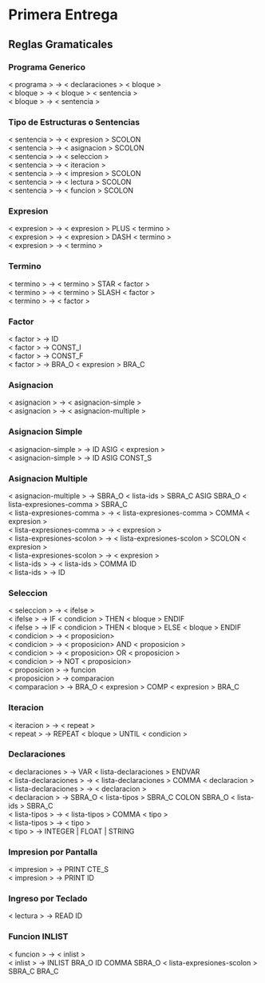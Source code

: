 # Primera Entrega
## Reglas Gramaticales
### Programa Generico
< programa > -> < declaraciones > < bloque >  
< bloque > -> < bloque > < sentencia >  
< bloque > -> < sentencia >  

### Tipo de Estructuras o Sentencias
< sentencia > -> < expresion > SCOLON  
< sentencia > -> < asignacion > SCOLON  
< sentencia > -> < seleccion >  
< sentencia > -> < iteracion >  
< sentencia > -> < impresion > SCOLON  
< sentencia > -> < lectura > SCOLON  
< sentencia > -> < funcion > SCOLON  

### Expresion
< expresion > -> < expresion > PLUS < termino >  
< expresion > -> < expresion > DASH < termino >  
< expresion > -> < termino >  

### Termino
< termino > -> < termino > STAR < factor >  
< termino > -> < termino > SLASH < factor >  
< termino > -> < factor >  

### Factor
< factor > -> ID  
< factor > -> CONST_I  
< factor > -> CONST_F  
< factor > -> BRA_O < expresion > BRA_C  

### Asignacion
< asignacion > -> < asignacion-simple >  
< asignacion > -> < asignacion-multiple >  

### Asignacion Simple
< asignacion-simple > -> ID ASIG < expresion >  
< asignacion-simple > -> ID ASIG CONST_S  

### Asignacion Multiple
< asignacion-multiple > -> SBRA_O < lista-ids > SBRA_C ASIG SBRA_O < lista-expresiones-comma > SBRA_C  
< lista-expresiones-comma > -> < lista-expresiones-comma > COMMA < expresion >  
< lista-expresiones-comma > -> < expresion >  
< lista-expresiones-scolon > -> < lista-expresiones-scolon > SCOLON < expresion >  
< lista-expresiones-scolon > -> < expresion >  
< lista-ids > -> < lista-ids > COMMA ID  
< lista-ids > -> ID  

### Seleccion
< seleccion > -> < ifelse >  
< ifelse > -> IF < condicion > THEN < bloque > ENDIF  
< ifelse > -> IF < condicion > THEN < bloque > ELSE < bloque > ENDIF  
< condicion > -> < proposicion>  
< condicion > -> < proposicion> AND < proposicion >  
< condicion > -> < proposicion> OR < proposicion >  
< condicion > -> NOT < proposicion>  
< proposicion > -> funcion  
< proposicion > -> comparacion  
< comparacion > -> BRA_O < expresion > COMP < expresion > BRA_C  

### Iteracion
< iteracion > -> < repeat >  
< repeat > -> REPEAT < bloque > UNTIL < condicion >  

### Declaraciones
< declaraciones > -> VAR < lista-declaraciones > ENDVAR  
< lista-declaraciones > -> < lista-declaraciones > COMMA < declaracion >  
< lista-declaraciones > -> < declaracion >  
< declaracion > -> SBRA_O < lista-tipos > SBRA_C COLON SBRA_O < lista-ids > SBRA_C  
< lista-tipos > -> < lista-tipos > COMMA < tipo >  
< lista-tipos > -> < tipo >  
< tipo > -> INTEGER | FLOAT | STRING  

### Impresion por Pantalla
< impresion > -> PRINT CTE_S  
< impresion > -> PRINT ID  

### Ingreso por Teclado
< lectura > -> READ ID  

### Funcion INLIST
< funcion > -> < inlist >  
< inlist > -> INLIST BRA_O ID COMMA SBRA_O < lista-expresiones-scolon > SBRA_C BRA_C  